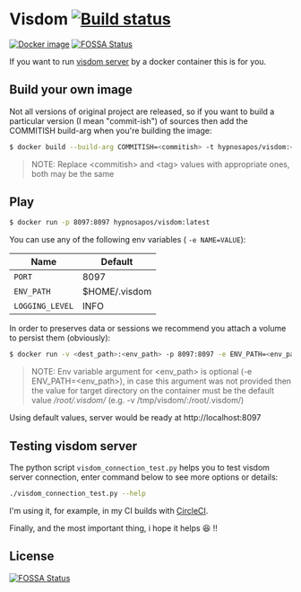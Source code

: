 # Visdom [![Build status](https://circleci.com/gh/hypnosapos/visdom-docker/tree/master.svg?style=svg "Build status")](https://circleci.com/gh/hypnosapos/visdom-docker/tree/master)

[![Docker image](http://dockeri.co/image/hypnosapos/visdom)](https://hub.docker.com/r/hypnosapos/visdom)
[![FOSSA Status](https://app.fossa.io/api/projects/git%2Bgithub.com%2Fhypnosapos%2Fvisdom-docker.svg?type=shield)](https://app.fossa.io/projects/git%2Bgithub.com%2Fhypnosapos%2Fvisdom-docker?ref=badge_shield)

If you want to run [visdom server](https://github.com/facebookresearch/visdom) by a docker container this is for you.

## Build your own image

Not all versions of original project are released, so if you want to build a particular version (I mean "commit-ish") of sources
then add the COMMITISH build-arg when you're building the image:

```bash
$ docker build --build-arg COMMITISH=<commitish> -t hypnosapos/visdom:<tag>
```

> NOTE: Replace \<commitish\> and \<tag\> values with appropriate ones, both may be the same

## Play

```bash
$ docker run -p 8097:8097 hypnosapos/visdom:latest
```

You can use any of the following env variables ( `-e NAME=VALUE`):

|         Name         |        Default    |
|----------------------|-------------------|
| `PORT`               | 8097              |
| `ENV_PATH`           | $HOME/.visdom     |
| `LOGGING_LEVEL`      | INFO              |

In order to preserves data or sessions we recommend you attach a volume to persist them (obviously):

```bash
$ docker run -v <dest_path>:<env_path> -p 8097:8097 -e ENV_PATH=<env_path> hypnosapos/visdom:latest
```

> NOTE: Env variable argument for \<env_path\> is optional (-e ENV_PATH=<env_path>), in case this argument was not provided then the value for target directory on the container must be the default value <i>/root/.visdom/</i>
> (e.g. -v /tmp/visdom/:/root/.visdom/)

Using default values, server would be ready at http://localhost:8097

## Testing visdom server

The python script `visdom_connection_test.py` helps you to test visdom server connection,
 enter command below to see more options or details:

```bash
./visdom_connection_test.py --help
```

I'm using it, for example, in my CI builds with [CircleCI](.circleci/config.yml).

Finally, and the most important thing, i hope it helps :satisfied: !!


## License
[![FOSSA Status](https://app.fossa.io/api/projects/git%2Bgithub.com%2Fhypnosapos%2Fvisdom-docker.svg?type=large)](https://app.fossa.io/projects/git%2Bgithub.com%2Fhypnosapos%2Fvisdom-docker?ref=badge_large)